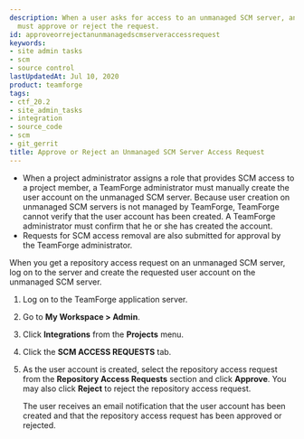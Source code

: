 ```yaml
---
description: When a user asks for access to an unmanaged SCM server, an administrator
  must approve or reject the request.
id: approveorrejectanunmanagedscmserveraccessrequest
keywords:
- site admin tasks
- scm
- source control
lastUpdatedAt: Jul 10, 2020
product: teamforge
tags:
- ctf_20.2
- site_admin_tasks
- integration
- source_code
- scm
- git_gerrit
title: Approve or Reject an Unmanaged SCM Server Access Request
---
```


* When a project administrator assigns a role that provides SCM access to a project member, a TeamForge administrator must manually create the user account on the unmanaged SCM server. Because user creation on unmanaged SCM servers is not managed by TeamForge, TeamForge cannot verify that the user account has been created. A TeamForge administrator must confirm that he or she has created the account.
* Requests for SCM access removal are also submitted for approval by the TeamForge administrator.

When you get a repository access request on an unmanaged SCM server, log on to the server and create the requested user account on the unmanaged SCM server.

1. Log on to the TeamForge application server.
2. Go to **My Workspace > Admin**.
3. Click **Integrations** from the **Projects** menu.
4. Click the **SCM ACCESS REQUESTS** tab.
5. As the user account is created, select the repository access request from the **Repository Access Requests** section and click **Approve**. You may also click **Reject** to reject the repository access request.

   The user receives an email notification that the user account has been created and that the repository access request has been approved or rejected.

